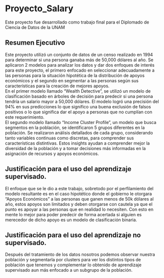 # Proyecto_Salary
Este proyecto fue desarrollado como trabajo final para el Diplomado de Ciencia de Datos de la UNAM


## Resumen Ejecutivo
Este proyecto utilizó un conjunto de datos de un censo realizado en 1994 para determinar si una
persona ganaba más de 50,000 dólares al año. Se aplicaron 2 modelos para analizar los datos y dar dos
enfoques de interés para este proyecto, el primero enfocado en seleccionar adecuadamente a las
personas para la situación hipotética de la distribución de apoyos económicos y el segundo en
segmentar a las personas según sus características para la creación de mejores apoyos. \
En el primer modelo llamado “Wealth Detective”, se utilizó un modelo de clasificación basado
en árboles de decisión para predecir si una persona tendría un salario mayor a 50,000 dólares. El
modelo logró una precisión del 94% en sus predicciones lo que significo una buena exclusión de
falsos positivos o lo que significa dar el apoyo a personas que no cumplían con este requerimiento.\
El segundo modelo llamado “Income Cluster Profile”, un modelo que busca segmentos en la
población, se identificaron 5 grupos diferentes en la población. Se realizaron análisis detallados de
cada grupo, considerando tanto variables continuas como discretas, para comprender sus características
distintivas. Estos insights ayudan a comprender mejor la diversidad de la población y a tomar
decisiones más informadas en la asignación de recursos y apoyos económicos.


## Justificación para el uso del aprendizaje supervisado.
El enfoque que se le dio a este trabajo, sobretodo por el perfilamiento del modelo resultante es
en el caso hipotético donde el gobierno le otorgara “Apoyos Económicos” a las personas que ganen
menos de 50k dólares al año, estos apoyos son limitados y deben otorgarse con cautela ya que el punto
es apoyar a las personas que en realidad lo necesiten. Con esto en mente lo mejor para poder predecir
de forma acertada si alguien es merecedor de dicho apoyo es un modelo de clasificación binaria.
## Justificación para el uso del aprendizaje no supervisado.
Después del tratamiento de los datos nosotros podemos observar nuestra población y
segmentarla por clusters para ver los distintos tipos de población que tenemos y complementar lo
obtenido de aprendizaje supervisado aun más enfocado a un subgrupo de la población.
